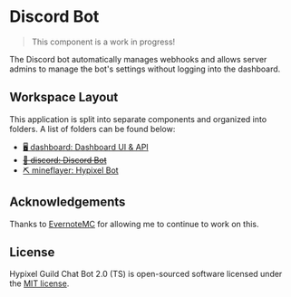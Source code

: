 # Discord Bot

> This component is a work in progress! 

The Discord bot automatically manages webhooks and allows server admins to manage the bot's settings without logging into the dashboard.

## Workspace Layout

This application is split into separate components and organized into folders. A list of folders can be found below:

- [🖥️ dashboard: Dashboard UI & API](https://github.com/xMdb/hypixel-guild-chat-ts/tree/master/dashboard)
- [~~🤖 discord: Discord Bot~~](https://github.com/xMdb/hypixel-guild-chat-ts/tree/master/discord)
- [⛏️ mineflayer: Hypixel Bot](https://github.com/xMdb/hypixel-guild-chat-ts/tree/master/mineflayer)

## Acknowledgements

Thanks to [EvernoteMC](https://github.com/EvernoteMC) for allowing me to continue to work on this.

## License

Hypixel Guild Chat Bot 2.0 (TS) is open-sourced software licensed under the [MIT license](https://choosealicense.com/licenses/mit/).
